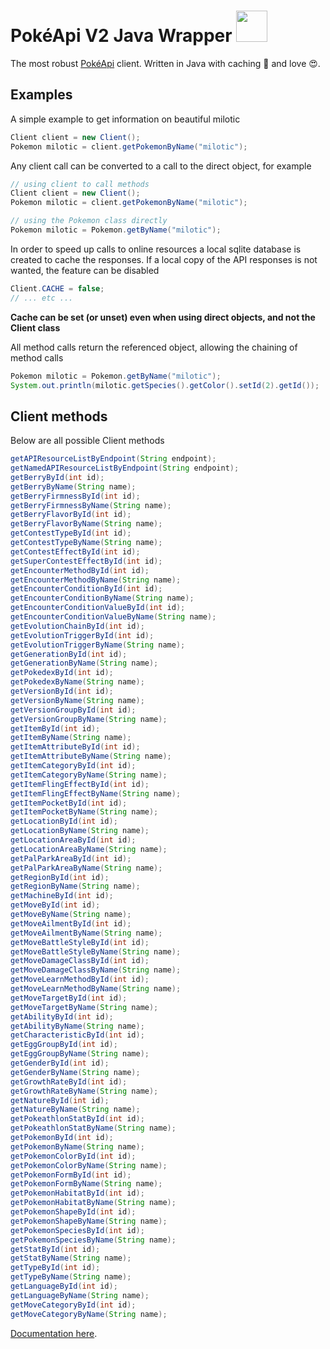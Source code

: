 # PokéApi V2 Java Wrapper <img heigth=50 width=50 src="https://cdn.bulbagarden.net/upload/thumb/3/36/350Milotic.png/250px-350Milotic.png">
The most robust [PokéApi](https://www.pokeapi.co/) client. Written in Java with caching 🤖 and love 😍.

## Examples
A simple example to get information on beautiful milotic

```java
Client client = new Client();
Pokemon milotic = client.getPokemonByName("milotic");
```

Any client call can be converted to a call to the direct object, for example

```java
// using client to call methods
Client client = new Client();
Pokemon milotic = client.getPokemonByName("milotic");

// using the Pokemon class directly
Pokemon milotic = Pokemon.getByName("milotic");
```

In order to speed up calls to online resources a local sqlite database is created to cache the responses. If a local copy of the API responses is not wanted, the feature can be disabled

```java
Client.CACHE = false;
// ... etc ...
```
**Cache can be set (or unset) even when using direct objects, and not the Client class**

All method calls return the referenced object, allowing the chaining of method calls

```java
Pokemon milotic = Pokemon.getByName("milotic");
System.out.println(milotic.getSpecies().getColor().setId(2).getId());
```
## Client methods
Below are all possible Client methods

```java
getAPIResourceListByEndpoint(String endpoint);
getNamedAPIResourceListByEndpoint(String endpoint);
getBerryById(int id);
getBerryByName(String name);
getBerryFirmnessById(int id);
getBerryFirmnessByName(String name);
getBerryFlavorById(int id);
getBerryFlavorByName(String name);
getContestTypeById(int id);
getContestTypeByName(String name);
getContestEffectById(int id);
getSuperContestEffectById(int id);
getEncounterMethodById(int id);
getEncounterMethodByName(String name);
getEncounterConditionById(int id);
getEncounterConditionByName(String name);
getEncounterConditionValueById(int id);
getEncounterConditionValueByName(String name);
getEvolutionChainById(int id);
getEvolutionTriggerById(int id);
getEvolutionTriggerByName(String name);
getGenerationById(int id);
getGenerationByName(String name);
getPokedexById(int id);
getPokedexByName(String name);
getVersionById(int id);
getVersionByName(String name);
getVersionGroupById(int id);
getVersionGroupByName(String name);
getItemById(int id);
getItemByName(String name);
getItemAttributeById(int id);
getItemAttributeByName(String name);
getItemCategoryById(int id);
getItemCategoryByName(String name);
getItemFlingEffectById(int id);
getItemFlingEffectByName(String name);
getItemPocketById(int id);
getItemPocketByName(String name);
getLocationById(int id);
getLocationByName(String name);
getLocationAreaById(int id);
getLocationAreaByName(String name);
getPalParkAreaById(int id);
getPalParkAreaByName(String name);
getRegionById(int id);
getRegionByName(String name);
getMachineById(int id);
getMoveById(int id);
getMoveByName(String name);
getMoveAilmentById(int id);
getMoveAilmentByName(String name);
getMoveBattleStyleById(int id);
getMoveBattleStyleByName(String name);
getMoveDamageClassById(int id);
getMoveDamageClassByName(String name);
getMoveLearnMethodById(int id);
getMoveLearnMethodByName(String name);
getMoveTargetById(int id);
getMoveTargetByName(String name);
getAbilityById(int id);
getAbilityByName(String name);
getCharacteristicById(int id);
getEggGroupById(int id);
getEggGroupByName(String name);
getGenderById(int id);
getGenderByName(String name);
getGrowthRateById(int id);
getGrowthRateByName(String name);
getNatureById(int id);
getNatureByName(String name);
getPokeathlonStatById(int id);
getPokeathlonStatByName(String name);
getPokemonById(int id);
getPokemonByName(String name);
getPokemonColorById(int id);
getPokemonColorByName(String name);
getPokemonFormById(int id);
getPokemonFormByName(String name);
getPokemonHabitatById(int id);
getPokemonHabitatByName(String name);
getPokemonShapeById(int id);
getPokemonShapeByName(String name);
getPokemonSpeciesById(int id);
getPokemonSpeciesByName(String name);
getStatById(int id);
getStatByName(String name);
getTypeById(int id);
getTypeByName(String name);
getLanguageById(int id);
getLanguageByName(String name);
getMoveCategoryById(int id);
getMoveCategoryByName(String name);
```
[Documentation here](https://pokeapi.co/docsv2/).
